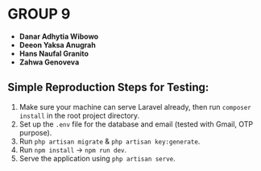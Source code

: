 # **GROUP 9**

- **Danar Adhytia Wibowo**
- **Deeon Yaksa Anugrah**
- **Hans Naufal Granito**
- **Zahwa Genoveva**

## Simple Reproduction Steps for Testing:

1. Make sure your machine can serve Laravel already, then run `composer install` in the root project directory.
2. Set up the `.env` file for the database and email (tested with Gmail, OTP purpose).
3. Run `php artisan migrate` & `php artisan key:generate`.
4. Run `npm install` -> `npm run dev`.
5. Serve the application using `php artisan serve`.
